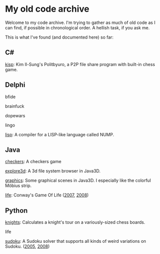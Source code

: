 # My old code archive

Welcome to my code archive. I'm trying to gather as much 
of old code as I can find, if possible in chronological 
order. A hellish task, if you ask me.

This is what I've found (and documented here) so far:

## C# ##

[kisp][ck]: Kim Il-Sung's Politbyuro, a P2P file share program with built-in chess game.

## Delphi ##

bfide

brainfuck

dopewars

lingo

[lisp][dl]: A compiler for a LISP-like language called NUMP.

## Java ##

[checkers][jc]: A checkers game

[explore3d][je]: A 3d file system browser in Java3D. 

[graphics][jg]: Some graphical scenes in Java3D. I especially like the colorful Möbius strip.

[life][jl]: Conway's Game Of Life ([2007][jl2007], [2008][jl2008])

## Python ##

[knights][pk]: Calculates a knight's tour on a variously-sized chess boards.

life

[sudoku][ps]: A Sudoku solver that supports all kinds of weird variations on Sudoku.
([2005][ps2005], [2008][ps2008])

[ck]: https://github.com/JoostMolenaar/code/tree/master/csharp/kisp

[dl]: https://github.com/JoostMolenaar/code/tree/master/delphi/lisp

[jc]: https://github.com/JoostMolenaar/code/tree/master/java/checkers
[je]: https://github.com/JoostMolenaar/code/tree/master/java/explore3d
[jg]: https://github.com/JoostMolenaar/code/tree/master/java/graphics

[jl]: https://github.com/JoostMolenaar/code/tree/master/python/life
[jl2007]: https://github.com/JoostMolenaar/code/tree/f6141aff
[jl2008]: https://github.com/JoostMolenaar/code/tree/1aefe018

[pk]: https://github.com/JoostMolenaar/code/tree/master/python/knights

[ps]: https://github.com/JoostMolenaar/code/tree/master/python/sudoku
[ps2005]: https://github.com/JoostMolenaar/code/tree/b83af382
[ps2008]: https://github.com/JoostMolenaar/code/tree/9b65ec82

